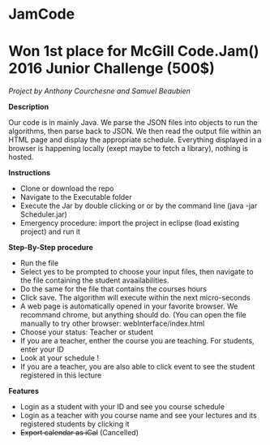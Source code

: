 # JamCode
# Won 1st place for McGill Code.Jam() 2016 Junior Challenge (500$)
*Project by*
*Anthony Courchesne*
*and*
*Samuel Beaubien*


**Description**

Our code is in mainly Java. We parse the JSON files into objects to run the algorithms, then parse back to JSON. We then read the output file within an HTML page and display the appropriate schedule. Everything displayed in a browser is happening locally (exept maybe to fetch a library), nothing is hosted.

**Instructions**
* Clone or download the repo
* Navigate to the Executable folder
* Execute the Jar by double clicking or or by the command line (java -jar Scheduler.jar)
* Emergency procedure: import the project in eclipse (load existing project) and run it


**Step-By-Step procedure**
* Run the file
* Select yes to be prompted to choose your input files, then navigate to the file containing the student avaailabilities.
* Do the same for the file that contains the courses hours
* Click save. The algorithm will execute within the next micro-seconds
* A web page is automatically opened in your favorite browser. We recommand chrome, but anything should do. (You can open the file manually to try other browser: webInterface/index.html
* Choose your status: Teacher or student
* If you are a teacher, enther the course you are teaching. For students, enter your ID
* Look at your schedule ! 
* If you are a teacher, you are also able to click event to see the student registered in this lecture

**Features**

* Login as a student with your ID and see you course schedule
* Login as a teacher with you course name and see your lectures and its registered students by clicking it
* ~~Export calendar as iCal~~ (Cancelled)
